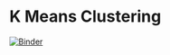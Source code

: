 # K Means Clustering
[![Binder](https://mybinder.org/badge_logo.svg)](https://mybinder.org/v2/gh/MichaelStrommer/K-Means-Clustering/master?filepath=K-Means-Clustering.ipynb)
